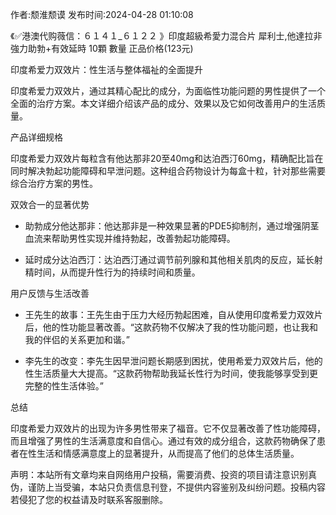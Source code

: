 <p>作者:颓淮颓谟 发布时间:2024-04-28 01:10:08</p>
<p>《✅港澳代购薇信：６１４１_６１２２ 》印度超級希愛力混合片 犀利士,他達拉非 強力助勃+有效延時 10顆 數量 正品价格(123元) </p>
									<p>印度希爱力双效片：性生活与整体福祉的全面提升</p><p>印度希爱力双效片，通过其精心配比的成分，为面临性功能问题的男性提供了一个全面的治疗方案。本文详细介绍该产品的成分、效果以及它如何改善用户的生活质量。</p><p>产品详细规格</p><p>印度希爱力双效片每粒含有他达那非20至40mg和达泊西汀60mg，精确配比旨在同时解决勃起功能障碍和早泄问题。这种组合药物设计为每盒十粒，针对那些需要综合治疗方案的男性。</p><p>双效合一的显著优势</p><ul style class><li><p>助勃成分他达那非：他达那非是一种效果显著的PDE5抑制剂，通过增强阴茎血流来帮助男性实现并维持勃起，改善勃起功能障碍。</p></li><li><p>延时成分达泊西汀：达泊西汀通过调节前列腺和其他相关肌肉的反应，延长射精时间，从而提升性行为的持续时间和质量。</p></li></ul><p>用户反馈与生活改善</p><ul style class><li><p>王先生的故事：王先生由于压力大经历勃起困难，自从使用印度希爱力双效片后，他的性功能显著改善。“这款药物不仅解决了我的性功能问题，也让我和我的伴侣的关系更加和谐。”</p></li><li><p>李先生的改变：李先生因早泄问题长期感到困扰，使用希爱力双效片后，他的性生活质量大大提高。“这款药物帮助我延长性行为时间，使我能够享受到更完整的性生活体验。”</p></li></ul><p>总结</p><p>印度希爱力双效片的出现为许多男性带来了福音。它不仅显著改善了性功能障碍，而且增强了男性的生活满意度和自信心。通过有效的成分组合，这款药物确保了患者在性生活和情感满意度上的显著提升，从而提高了他们的总体生活质量。</p>				声明：本站所有文章均来自网络用户投稿，需要消费、投资的项目请注意识别真伪，谨防上当受骗，本站只负责信息刊登，不提供内容鉴别及纠纷问题。投稿内容若侵犯了您的权益请及时联系客服删除。				
